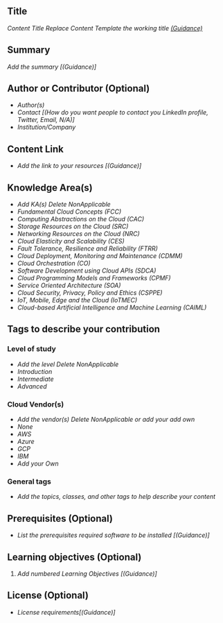 ## Title

*Content Title Replace Content Template the working title [(Guidance)]()*

## Summary

*Add the summary [(Guidance)]*

## Author or Contributor (Optional)

- *Author(s)*
- *Contact [(How do you want people to contact you LinkedIn profile, Twitter, Email, N/A)]*
- *Institution/Company*

## Content Link

- *Add the link to your resources [(Guidance)]*

## Knowledge Area(s)

- *Add KA(s) Delete NonApplicable*
- *Fundamental Cloud Concepts (FCC)*
- *Computing Abstractions on the Cloud (CAC)*
- *Storage Resources on the Cloud (SRC)*
- *Networking Resources on the Cloud (NRC)*
- *Cloud Elasticity and Scalability (CES)*
- *Fault Tolerance, Resilience and Reliability (FTRR)*
- *Cloud Deployment, Monitoring and Maintenance (CDMM)*
- *Cloud Orchestration (CO)*
- *Software Development using Cloud APIs (SDCA)*
- *Cloud Programming Models and Frameworks (CPMF)*
- *Service Oriented Architecture (SOA)*
- *Cloud Security, Privacy, Policy and Ethics (CSPPE)*
- *IoT, Mobile, Edge and the Cloud (IoTMEC)*
- *Cloud-based Artificial Intelligence and Machine Learning (CAIML)*

## Tags to describe your contribution
### Level of study

- *Add the level Delete NonApplicable*
- *Introduction*
- *Intermediate*
- *Advanced*

### Cloud Vendor(s)

- *Add the vendor(s) Delete NonApplicable or add your add own* 
- *None*
- *AWS*
- *Azure*
- *GCP*
- *IBM*
- *Add your Own*

### General tags

- *Add the topics, classes, and other tags to help describe your content*

## Prerequisites (Optional)

- *List the prerequisites required software to be installed [(Guidance)]*

## Learning objectives (Optional)

1. *Add numbered Learning Objectives [(Guidance)]*

## License (Optional)

- *License requirements[(Guidance)]*
